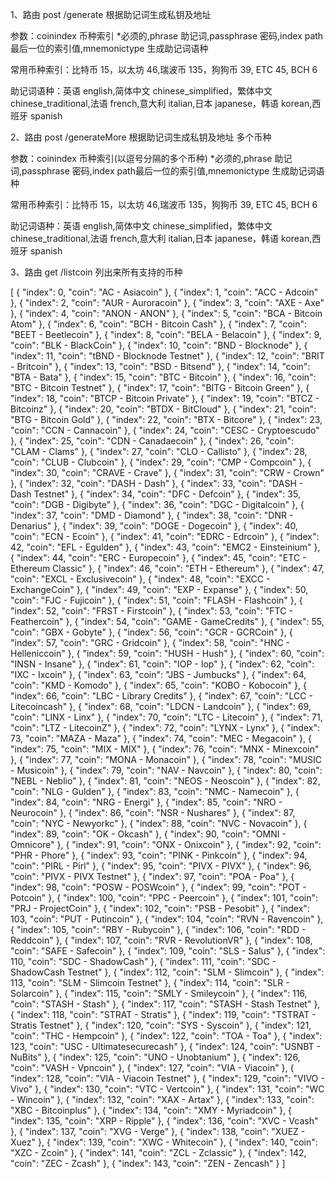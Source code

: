 1、路由 post /generate 根据助记词生成私钥及地址

 参数：coinindex 币种索引 *必须的,phrase 助记词,passphrase 密码,index path最后一位的索引值,mnemonictype 生成助记词语种
 
 常用币种索引：比特币 15，以太坊 46,瑞波币 135，狗狗币 39, ETC 45, BCH 6
 
 助记词语种：英语 english,简体中文 chinese_simplified，繁体中文 chinese_traditional,法语 french,意大利 italian,日本 japanese，韩语 korean,西班牙 spanish
 
2、路由 post /generateMore 根据助记词生成私钥及地址 多个币种

 参数：coinindex 币种索引(以逗号分隔的多个币种) *必须的,phrase 助记词,passphrase 密码,index path最后一位的索引值,mnemonictype 生成助记词语种
 
 常用币种索引：比特币 15，以太坊 46,瑞波币 135，狗狗币 39, ETC 45, BCH 6
 
 助记词语种：英语 english,简体中文 chinese_simplified，繁体中文 chinese_traditional,法语 french,意大利 italian,日本 japanese，韩语 korean,西班牙 spanish
 
3、路由 get /listcoin 列出来所有支持的币种

[
    {
        "index": 0,
        "coin": "AC - Asiacoin"
    },
    {
        "index": 1,
        "coin": "ACC - Adcoin"
    },
    {
        "index": 2,
        "coin": "AUR - Auroracoin"
    },
    {
        "index": 3,
        "coin": "AXE - Axe"
    },
    {
        "index": 4,
        "coin": "ANON - ANON"
    },
    {
        "index": 5,
        "coin": "BCA - Bitcoin Atom"
    },
    {
        "index": 6,
        "coin": "BCH - Bitcoin Cash"
    },
    {
        "index": 7,
        "coin": "BEET - Beetlecoin"
    },
    {
        "index": 8,
        "coin": "BELA - Belacoin"
    },
    {
        "index": 9,
        "coin": "BLK - BlackCoin"
    },
    {
        "index": 10,
        "coin": "BND - Blocknode"
    },
    {
        "index": 11,
        "coin": "tBND - Blocknode Testnet"
    },
    {
        "index": 12,
        "coin": "BRIT - Britcoin"
    },
    {
        "index": 13,
        "coin": "BSD - Bitsend"
    },
    {
        "index": 14,
        "coin": "BTA - Bata"
    },
    {
        "index": 15,
        "coin": "BTC - Bitcoin"
    },
    {
        "index": 16,
        "coin": "BTC - Bitcoin Testnet"
    },
    {
        "index": 17,
        "coin": "BITG - Bitcoin Green"
    },
    {
        "index": 18,
        "coin": "BTCP - Bitcoin Private"
    },
    {
        "index": 19,
        "coin": "BTCZ - Bitcoinz"
    },
    {
        "index": 20,
        "coin": "BTDX - BitCloud"
    },
    {
        "index": 21,
        "coin": "BTG - Bitcoin Gold"
    },
    {
        "index": 22,
        "coin": "BTX - Bitcore"
    },
    {
        "index": 23,
        "coin": "CCN - Cannacoin"
    },
    {
        "index": 24,
        "coin": "CESC - Cryptoescudo"
    },
    {
        "index": 25,
        "coin": "CDN - Canadaecoin"
    },
    {
        "index": 26,
        "coin": "CLAM - Clams"
    },
    {
        "index": 27,
        "coin": "CLO - Callisto"
    },
    {
        "index": 28,
        "coin": "CLUB - Clubcoin"
    },
    {
        "index": 29,
        "coin": "CMP - Compcoin"
    },
    {
        "index": 30,
        "coin": "CRAVE - Crave"
    },
    {
        "index": 31,
        "coin": "CRW - Crown"
    },
    {
        "index": 32,
        "coin": "DASH - Dash"
    },
    {
        "index": 33,
        "coin": "DASH - Dash Testnet"
    },
    {
        "index": 34,
        "coin": "DFC - Defcoin"
    },
    {
        "index": 35,
        "coin": "DGB - Digibyte"
    },
    {
        "index": 36,
        "coin": "DGC - Digitalcoin"
    },
    {
        "index": 37,
        "coin": "DMD - Diamond"
    },
    {
        "index": 38,
        "coin": "DNR - Denarius"
    },
    {
        "index": 39,
        "coin": "DOGE - Dogecoin"
    },
    {
        "index": 40,
        "coin": "ECN - Ecoin"
    },
    {
        "index": 41,
        "coin": "EDRC - Edrcoin"
    },
    {
        "index": 42,
        "coin": "EFL - Egulden"
    },
    {
        "index": 43,
        "coin": "EMC2 - Einsteinium"
    },
    {
        "index": 44,
        "coin": "ERC - Europecoin"
    },
    {
        "index": 45,
        "coin": "ETC - Ethereum Classic"
    },
    {
        "index": 46,
        "coin": "ETH - Ethereum"
    },
    {
        "index": 47,
        "coin": "EXCL - Exclusivecoin"
    },
    {
        "index": 48,
        "coin": "EXCC - ExchangeCoin"
    },
    {
        "index": 49,
        "coin": "EXP - Expanse"
    },
    {
        "index": 50,
        "coin": "FJC - Fujicoin"
    },
    {
        "index": 51,
        "coin": "FLASH - Flashcoin"
    },
    {
        "index": 52,
        "coin": "FRST - Firstcoin"
    },
    {
        "index": 53,
        "coin": "FTC - Feathercoin"
    },
    {
        "index": 54,
        "coin": "GAME - GameCredits"
    },
    {
        "index": 55,
        "coin": "GBX - Gobyte"
    },
    {
        "index": 56,
        "coin": "GCR - GCRCoin"
    },
    {
        "index": 57,
        "coin": "GRC - Gridcoin"
    },
    {
        "index": 58,
        "coin": "HNC - Helleniccoin"
    },
    {
        "index": 59,
        "coin": "HUSH - Hush"
    },
    {
        "index": 60,
        "coin": "INSN - Insane"
    },
    {
        "index": 61,
        "coin": "IOP - Iop"
    },
    {
        "index": 62,
        "coin": "IXC - Ixcoin"
    },
    {
        "index": 63,
        "coin": "JBS - Jumbucks"
    },
    {
        "index": 64,
        "coin": "KMD - Komodo"
    },
    {
        "index": 65,
        "coin": "KOBO - Kobocoin"
    },
    {
        "index": 66,
        "coin": "LBC - Library Credits"
    },
    {
        "index": 67,
        "coin": "LCC - Litecoincash"
    },
    {
        "index": 68,
        "coin": "LDCN - Landcoin"
    },
    {
        "index": 69,
        "coin": "LINX - Linx"
    },
    {
        "index": 70,
        "coin": "LTC - Litecoin"
    },
    {
        "index": 71,
        "coin": "LTZ - LitecoinZ"
    },
    {
        "index": 72,
        "coin": "LYNX - Lynx"
    },
    {
        "index": 73,
        "coin": "MAZA - Maza"
    },
    {
        "index": 74,
        "coin": "MEC - Megacoin"
    },
    {
        "index": 75,
        "coin": "MIX - MIX"
    },
    {
        "index": 76,
        "coin": "MNX - Minexcoin"
    },
    {
        "index": 77,
        "coin": "MONA - Monacoin"
    },
    {
        "index": 78,
        "coin": "MUSIC - Musicoin"
    },
    {
        "index": 79,
        "coin": "NAV - Navcoin"
    },
    {
        "index": 80,
        "coin": "NEBL - Neblio"
    },
    {
        "index": 81,
        "coin": "NEOS - Neoscoin"
    },
    {
        "index": 82,
        "coin": "NLG - Gulden"
    },
    {
        "index": 83,
        "coin": "NMC - Namecoin"
    },
    {
        "index": 84,
        "coin": "NRG - Energi"
    },
    {
        "index": 85,
        "coin": "NRO - Neurocoin"
    },
    {
        "index": 86,
        "coin": "NSR - Nushares"
    },
    {
        "index": 87,
        "coin": "NYC - Newyorkc"
    },
    {
        "index": 88,
        "coin": "NVC - Novacoin"
    },
    {
        "index": 89,
        "coin": "OK - Okcash"
    },
    {
        "index": 90,
        "coin": "OMNI - Omnicore"
    },
    {
        "index": 91,
        "coin": "ONX - Onixcoin"
    },
    {
        "index": 92,
        "coin": "PHR - Phore"
    },
    {
        "index": 93,
        "coin": "PINK - Pinkcoin"
    },
    {
        "index": 94,
        "coin": "PIRL - Pirl"
    },
    {
        "index": 95,
        "coin": "PIVX - PIVX"
    },
    {
        "index": 96,
        "coin": "PIVX - PIVX Testnet"
    },
    {
        "index": 97,
        "coin": "POA - Poa"
    },
    {
        "index": 98,
        "coin": "POSW - POSWcoin"
    },
    {
        "index": 99,
        "coin": "POT - Potcoin"
    },
    {
        "index": 100,
        "coin": "PPC - Peercoin"
    },
    {
        "index": 101,
        "coin": "PRJ - ProjectCoin"
    },
    {
        "index": 102,
        "coin": "PSB - Pesobit"
    },
    {
        "index": 103,
        "coin": "PUT - Putincoin"
    },
    {
        "index": 104,
        "coin": "RVN - Ravencoin"
    },
    {
        "index": 105,
        "coin": "RBY - Rubycoin"
    },
    {
        "index": 106,
        "coin": "RDD - Reddcoin"
    },
    {
        "index": 107,
        "coin": "RVR - RevolutionVR"
    },
    {
        "index": 108,
        "coin": "SAFE - Safecoin"
    },
    {
        "index": 109,
        "coin": "SLS - Salus"
    },
    {
        "index": 110,
        "coin": "SDC - ShadowCash"
    },
    {
        "index": 111,
        "coin": "SDC - ShadowCash Testnet"
    },
    {
        "index": 112,
        "coin": "SLM - Slimcoin"
    },
    {
        "index": 113,
        "coin": "SLM - Slimcoin Testnet"
    },
    {
        "index": 114,
        "coin": "SLR - Solarcoin"
    },
    {
        "index": 115,
        "coin": "SMLY - Smileycoin"
    },
    {
        "index": 116,
        "coin": "STASH - Stash"
    },
    {
        "index": 117,
        "coin": "STASH - Stash Testnet"
    },
    {
        "index": 118,
        "coin": "STRAT - Stratis"
    },
    {
        "index": 119,
        "coin": "TSTRAT - Stratis Testnet"
    },
    {
        "index": 120,
        "coin": "SYS - Syscoin"
    },
    {
        "index": 121,
        "coin": "THC - Hempcoin"
    },
    {
        "index": 122,
        "coin": "TOA - Toa"
    },
    {
        "index": 123,
        "coin": "USC - Ultimatesecurecash"
    },
    {
        "index": 124,
        "coin": "USNBT - NuBits"
    },
    {
        "index": 125,
        "coin": "UNO - Unobtanium"
    },
    {
        "index": 126,
        "coin": "VASH - Vpncoin"
    },
    {
        "index": 127,
        "coin": "VIA - Viacoin"
    },
    {
        "index": 128,
        "coin": "VIA - Viacoin Testnet"
    },
    {
        "index": 129,
        "coin": "VIVO - Vivo"
    },
    {
        "index": 130,
        "coin": "VTC - Vertcoin"
    },
    {
        "index": 131,
        "coin": "WC - Wincoin"
    },
    {
        "index": 132,
        "coin": "XAX - Artax"
    },
    {
        "index": 133,
        "coin": "XBC - Bitcoinplus"
    },
    {
        "index": 134,
        "coin": "XMY - Myriadcoin"
    },
    {
        "index": 135,
        "coin": "XRP - Ripple"
    },
    {
        "index": 136,
        "coin": "XVC - Vcash"
    },
    {
        "index": 137,
        "coin": "XVG - Verge"
    },
    {
        "index": 138,
        "coin": "XUEZ - Xuez"
    },
    {
        "index": 139,
        "coin": "XWC - Whitecoin"
    },
    {
        "index": 140,
        "coin": "XZC - Zcoin"
    },
    {
        "index": 141,
        "coin": "ZCL - Zclassic"
    },
    {
        "index": 142,
        "coin": "ZEC - Zcash"
    },
    {
        "index": 143,
        "coin": "ZEN - Zencash"
    }
]

